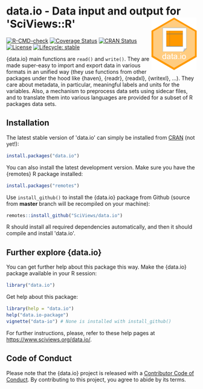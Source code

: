 # data.io - Data input and output for 'SciViews::R' <a href='https://www.sciviews.org/data.io'><img src="man/figures/logo.png" align="right" height="139"/></a>

<!-- badges: start -->

[![R-CMD-check](https://github.com/SciViews/data.io/actions/workflows/R-CMD-check.yaml/badge.svg)](https://github.com/SciViews/data.io/actions/workflows/R-CMD-check.yaml) [![Coverage Status](https://img.shields.io/codecov/c/github/SciViews/data.io/master.svg)](https://codecov.io/github/SciViews/data.io?branch=master) [![CRAN Status](https://www.r-pkg.org/badges/version/data.io)](https://cran.r-project.org/package=data.io) [![License](https://img.shields.io/badge/license-GPL-blue.svg)](https://www.gnu.org/licenses/gpl-2.0.html) [![Lifecycle: stable](https://img.shields.io/badge/lifecycle-stable-brightgreen.svg)](https://www.tidyverse.org/lifecycle/#stable)

<!-- badges: end -->

{data.io} main functions are `read()` and `write()`. They are made super-easy to import and export data in various formats in an unified way (they use functions from other packages under the hood like {haven}, {readr}, {readxl}, {writexl}, ...). They care about metadata, in particular, meaningful labels and units for the variables. Also, a mechanism to preprocess data sets using sidecar files, and to translate them into various languages are provided for a subset of R packages data sets.

## Installation

The latest stable version of 'data.io' can simply be installed from [CRAN](http://cran.r-project.org) (not yet!):

``` r
install.packages("data.io")
```

You can also install the latest development version. Make sure you have the {remotes} R package installed:

``` r
install.packages("remotes")
```

Use `install_github()` to install the {data.io} package from Github (source from **master** branch will be recompiled on your machine):

``` r
remotes::install_github("SciViews/data.io")
```

R should install all required dependencies automatically, and then it should compile and install 'data.io'.

## Further explore {data.io}

You can get further help about this package this way. Make the {data.io} package available in your R session:

``` r
library("data.io")
```

Get help about this package:

``` r
library(help = "data.io")
help("data.io-package")
vignette("data-io") # None is installed with install_github()
```

For further instructions, please, refer to these help pages at <https://www.sciviews.org/data.io/>.

## Code of Conduct

Please note that the {data.io} project is released with a [Contributor Code of Conduct](https://contributor-covenant.org/version/2/0/CODE_OF_CONDUCT.html). By contributing to this project, you agree to abide by its terms.
